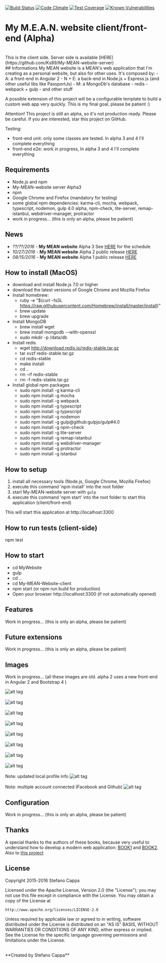 [![Build Status](https://travis-ci.org/Ks89/My-MEAN-Website-client.svg?branch=master)](https://travis-ci.org/Ks89/My-MEAN-Website-client)   [![Code Climate](https://codeclimate.com/github/Ks89/My-MEAN-Website-client/badges/gpa.svg)](https://codeclimate.com/github/Ks89/My-MEAN-Website-client)   [![Test Coverage](https://codeclimate.com/github/Ks89/My-MEAN-Website-client/badges/coverage.svg)](https://codeclimate.com/github/Ks89/My-MEAN-Website-client/coverage)   [![Known Vulnerabilities](https://snyk.io/test/github/ks89/my-mean-website-client/badge.svg)](https://snyk.io/test/github/ks89/my-mean-website-client)
<br>
# My M.E.A.N. website client/front-end (Alpha)
<br>
This is the client side. Server side is available [HERE](https://github.com/Ks89/My-MEAN-website-server)
<br>
## Informations
My MEAN website is a MEAN's web application that I'm creating as a personal website, but also for other uses.
It's composed by:
- A: a front-end in Angular 2
- N + E: a back-end in Node.js + Express js (and other useful libs like PassportJs)
- M: a MongoDb's database
- redis
- webpack + gulp
- and other stuff

A possible extension of this project will be a configurable template to build a custom web app very quickly. This is my final goal, please be patient :)

Attention! This project is still an alpha, so it's not production ready. Please be careful.
If you are interested, star this project on GitHub.

Testing:
- front-end unit: only some classes are tested. In alpha 3 and 4 I'll complete everything
- front-end e2e: work in progress, In alpha 3 and 4 I'll complete everything

## Requirements
- Node.js and npm
- My-MEAN-website server Alpha3
- npm
- Google Chrome and Firefox (mandatory for testing)
- some global npm dependencies: karma-cli, mocha, webpack, typescript, nodemon, gulp 4.0 alpha, npm-check, lite-server, remap-istanbul, webdriver-manager, protractor
- work in progress... (this is only an alpha, please be patient)


## News
- *??/??/2016* - **My MEAN website** Alpha 3 See [HERE](https://github.com/Ks89/My-MEAN-website-client/milestones) for the schedule
- *10/27/2016* - **My MEAN website** Alpha 2 public release [HERE](https://github.com/Ks89/My-MEAN-website/releases)
- *08/15/2016* - **My MEAN website** Alpha 1 public release [HERE](https://github.com/Ks89/My-MEAN-website/releases)

## How to install (MacOS)
- download and install Node.js 7.0 or higher
- download the latest versions of Google Chrome and Mozilla Firefox
- Install homebrew:
  - ruby -e "$(curl -fsSL https://raw.githubusercontent.com/Homebrew/install/master/install)"
  - brew update
  - brew upgrade
- Install MongoDB
  - brew install wget
  - brew install mongodb --with-openssl
  - sudo mkdir -p /data/db
- Install redis
  - wget http://download.redis.io/redis-stable.tar.gz
  - tar xvzf redis-stable.tar.gz
  - cd redis-stable
  - make install
  - cd ..
  - rm -rf redis-stable
  - rm -f redis-stable.tar.gz
- Install global npm packages
  - sudo npm install -g karma-cli
  - sudo npm install -g mocha
  - sudo npm install -g webpack
  - sudo npm install -g typescript
  - sudo npm install -g typescript
  - sudo npm install -g nodemon
  - sudo npm install -g gulp@github:gulpjs/gulp#4.0
  - sudo npm install -g npm-check
  - sudo npm install -g lite-server
  - sudo npm install -g remap-istanbul
  - sudo npm install -g webdriver-manager
  - sudo npm install -g protractor
  - sudo npm install -g istanbul

## How to setup

1. install all necessary tools (Node.js, Google Chrome, Mozilla Firefox)
2. execute this command 'npm install' into the root folder
3. start My-MEAN-website server with `gulp`
7. execute this command 'npm start' into the root folder to start this application (client/front-end)

This will start this application at http://localhost:3300

## How to run tests (client-side)
npm test

## How to start

- cd MyWebsite
- gulp
- cd ..
- cd My-MEAN-Website-client
- npm start (or npm run build for production)
- Open your browser http://localhost:3300 (if not automatically opened)

## Features
Work in progress... (this is only an alpha, please be patient)


## Future extensions
Work in progress... (this is only an alpha, please be patient)


## Images
Work in progress... (all these images are old. alpha 2 uses a new front-end in Angular 2 and Bootstrap 4 )

![alt tag](http://www.stefanocappa.it/publicfiles/Github_repositories_images/MyMeanWebsite/home.png)
<br/><br/>
![alt tag](http://www.stefanocappa.it/publicfiles/Github_repositories_images/MyMeanWebsite/projects.png)
<br/><br/>
![alt tag](http://www.stefanocappa.it/publicfiles/Github_repositories_images/MyMeanWebsite/project-detail.png)
<br/><br/>
![alt tag](http://www.stefanocappa.it/publicfiles/Github_repositories_images/MyMeanWebsite/projectDetail-imagegallery.png)
<br/><br/>
![alt tag](http://www.stefanocappa.it/publicfiles/Github_repositories_images/MyMeanWebsite/contact.png)
<br/><br/>
![alt tag](http://www.stefanocappa.it/publicfiles/Github_repositories_images/MyMeanWebsite/contact-recaptcha.png)
<br/><br/>
![alt tag](http://www.stefanocappa.it/publicfiles/Github_repositories_images/MyMeanWebsite/signin.png)
<br/><br/>
![alt tag](http://www.stefanocappa.it/publicfiles/Github_repositories_images/MyMeanWebsite/register.png)
<br/><br/>
Note: updated local profile info
![alt tag](http://www.stefanocappa.it/publicfiles/Github_repositories_images/MyMeanWebsite/profile-updated.png)
<br/><br/>
Note: multiple account connected (Facebook and Github)
![alt tag](http://www.stefanocappa.it/publicfiles/Github_repositories_images/MyMeanWebsite/profile-fb-github.png)


## Configuration
Work in progress... (this is only an alpha, please be patient)


## Thanks
A special thanks to the authors of these books, because very useful to understand how to develop a modern web application: [BOOK1](https://www.manning.com/books/getting-mean-with-mongo-express-angular-and-node) and [BOOK2](https://www.manning.com/books/angular-2-development-with-typescript). Also to [this project](https://github.com/AngularClass/angular2-webpack-starter)


## License

Copyright 2015-2016 Stefano Cappa

Licensed under the Apache License, Version 2.0 (the "License");
you may not use this file except in compliance with the License.
You may obtain a copy of the License at

    http://www.apache.org/licenses/LICENSE-2.0

Unless required by applicable law or agreed to in writing, software
distributed under the License is distributed on an "AS IS" BASIS,
WITHOUT WARRANTIES OR CONDITIONS OF ANY KIND, either express or implied.
See the License for the specific language governing permissions and
limitations under the License.

<br/>
**Created by Stefano Cappa**
